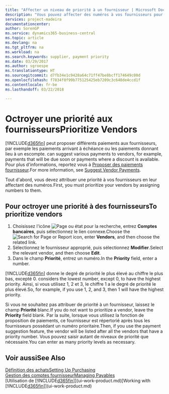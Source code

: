 ```yaml
---
title: "Affecter un niveau de priorité à un fournisseur | Microsoft Docs"
description: "Vous pouvez affecter des numéros à vos fournisseurs pour les classer par ordre de priorité et faciliter des propositions de paiement dans Business Central."
services: project-madeira
documentationcenter: 
author: SorenGP
ms.service: dynamics365-business-central
ms.topic: article
ms.devlang: na
ms.tgt_pltfrm: na
ms.workload: na
ms.search.keywords: supplier, payment priority
ms.date: 03/29/2017
ms.author: sgroespe
ms.translationtype: HT
ms.sourcegitcommit: d7fb34e1c9428a64c71ff47be8bcff174649c00d
ms.openlocfilehash: f7834f0f99b775125425eb7209c3c648de4ccd1f
ms.contentlocale: fr-be
ms.lasthandoff: 03/22/2018

---
```

# <a name="prioritize-vendors"></a><span data-ttu-id="c0060-103">Octroyer une priorité aux fournisseurs</span><span class="sxs-lookup"><span data-stu-id="c0060-103">Prioritize Vendors</span></span>
[!INCLUDE[d365fin](includes/d365fin_md.md)]<span data-ttu-id="c0060-104"> peut proposer différents paiements aux fournisseurs, par exemple les paiements arrivant à échéance ou les paiements donnant lieu à un escompte.</span><span class="sxs-lookup"><span data-stu-id="c0060-104"> can suggest various payments to vendors, for example, payments that will be due soon or payments where a discount is available.</span></span> <span data-ttu-id="c0060-105">Pour plus d'informations, reportez vous à [Proposer des paiements fournisseur](payables-how-suggest-vendor-payments.md).</span><span class="sxs-lookup"><span data-stu-id="c0060-105">For more information, see [Suggest Vendor Payments](payables-how-suggest-vendor-payments.md).</span></span>

<span data-ttu-id="c0060-106">Tout d'abord, vous devez attribuer une priorité à vos fournisseurs en leur affectant des numéros.</span><span class="sxs-lookup"><span data-stu-id="c0060-106">First, you must prioritize your vendors by assigning numbers to them.</span></span>

## <a name="to-prioritize-vendors"></a><span data-ttu-id="c0060-107">Pour octroyer une priorité à des fournisseurs</span><span class="sxs-lookup"><span data-stu-id="c0060-107">To prioritize vendors</span></span>
1. <span data-ttu-id="c0060-108">Choisissez l'icône ![Page ou état pour la recherche](media/ui-search/search_small.png "Page ou état pour la recherche"), entrez **Comptes bancaires**, puis sélectionnez le lien connexe.</span><span class="sxs-lookup"><span data-stu-id="c0060-108">Choose the ![Search for Page or Report](media/ui-search/search_small.png "Search for Page or Report icon") icon, enter **Vendors**, and then choose the related link.</span></span>
2. <span data-ttu-id="c0060-109">Sélectionnez le fournisseur approprié, puis sélectionnez **Modifier**.</span><span class="sxs-lookup"><span data-stu-id="c0060-109">Select the relevant vendor, and then choose **Edit**.</span></span>
3. <span data-ttu-id="c0060-110">Dans le champ **Priorité**, entrez un numéro.</span><span class="sxs-lookup"><span data-stu-id="c0060-110">In the **Priority** field, enter a number.</span></span>

[!INCLUDE[d365fin](includes/d365fin_md.md)]<span data-ttu-id="c0060-111"> donne le degré de priorité le plus élevé au chiffre le plus bas, excepté 0.</span><span class="sxs-lookup"><span data-stu-id="c0060-111"> considers the lowest number, except 0, to have the highest priority.</span></span> <span data-ttu-id="c0060-112">Ainsi, si vous utilisez 1, 2 et 3, le chiffre 1 a le degré de priorité le plus élevé.</span><span class="sxs-lookup"><span data-stu-id="c0060-112">So, for example, if you use 1, 2, and 3, then 1 will have the highest priority.</span></span>

<span data-ttu-id="c0060-113">Si vous ne souhaitez pas attribuer de priorité à un fournisseur, laissez le champ **Priorité** blanc.</span><span class="sxs-lookup"><span data-stu-id="c0060-113">If you do not want to prioritize a vendor, leave the **Priority** field blank.</span></span> <span data-ttu-id="c0060-114">Par la suite, lorsque vous utilisez la fonction de proposition de paiements, ce fournisseur est répertorié après tous les fournisseurs possédant un numéro prioritaire.</span><span class="sxs-lookup"><span data-stu-id="c0060-114">Then, if you use the payment suggestion feature, the vendor will be listed after all the vendors that have a priority number.</span></span> <span data-ttu-id="c0060-115">Vous pouvez saisir autant de niveaux de priorité que nécessaire.</span><span class="sxs-lookup"><span data-stu-id="c0060-115">You can enter as many priority levels as necessary.</span></span>

## <a name="see-also"></a><span data-ttu-id="c0060-116">Voir aussi</span><span class="sxs-lookup"><span data-stu-id="c0060-116">See Also</span></span>
[<span data-ttu-id="c0060-117">Définition des achats</span><span class="sxs-lookup"><span data-stu-id="c0060-117">Setting Up Purchasing</span></span>](purchasing-setup-purchasing.md)  
[<span data-ttu-id="c0060-118">Gestion des comptes fournisseur</span><span class="sxs-lookup"><span data-stu-id="c0060-118">Managing Payables</span></span>](payables-manage-payables.md)  
<span data-ttu-id="c0060-119">[Utilisation de [!INCLUDE[d365fin](includes/d365fin_md.md)]](ui-work-product.md)</span><span class="sxs-lookup"><span data-stu-id="c0060-119">[Working with [!INCLUDE[d365fin](includes/d365fin_md.md)]](ui-work-product.md)</span></span>

